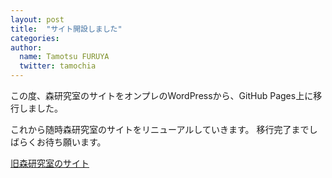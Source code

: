 ```yaml
---
layout: post
title:  "サイト開設しました"
categories: 
author:
  name: Tamotsu FURUYA
  twitter: tamochia
---
```


この度、森研究室のサイトをオンプレのWordPressから、GitHub Pages上に移行しました。

これから随時森研究室のサイトをリニューアルしていきます。
移行完了までしばらくお待ち願います。

[旧森研究室のサイト][old-morilab-site]

[old-morilab-site]: http://pine.cc.kagoshima-u.ac.jp/wp/

